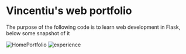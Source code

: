 # Vincentiu's web portfolio

The purpose of the following code is to learn  web development in Flask, below some snapshot of it

![HomePortfolio](https://github.com/VinM00/VincentiuPortfolio/assets/85823292/cfaf5b93-2921-48a9-8a22-2b76c6ca1091)
![experience](https://github.com/VinM00/VincentiuPortfolio/assets/85823292/9d032386-4a6a-425a-9621-cfac541316bc)

